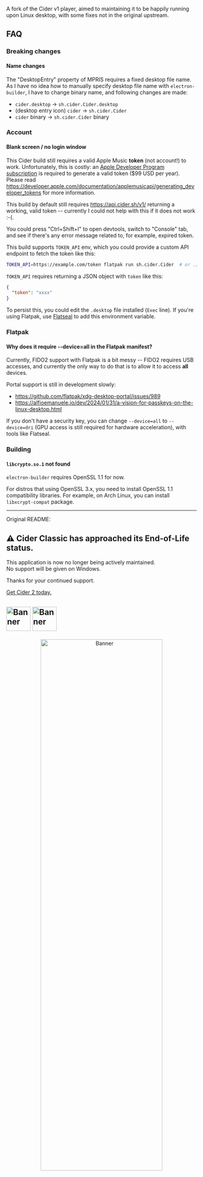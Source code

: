 A fork of the Cider v1 player, aimed to maintaining it to be happily running upon Linux desktop, with some fixes not in the original upstream.

## FAQ

### Breaking changes

#### Name changes

The "DesktopEntry" property of MPRIS requires a fixed desktop file name. As I have no idea how to manually specify desktop file name with `electron-builder`, I have to change binary name, and following changes are made:

- `cider.desktop` -> `sh.cider.Cider.desktop`
- (desktop entry icon) `cider` -> `sh.cider.Cider`
- `cider` binary -> `sh.cider.Cider` binary

### Account

#### Blank screen / no login window

This Cider build still requires a valid Apple Music **token** (not account!) to work. Unfortunately, this is costly: an [Apple Developer Program subscription](https://developer.apple.com/programs/) is required to generate a valid token ($99 USD per year). Please read <https://developer.apple.com/documentation/applemusicapi/generating_developer_tokens> for more information.

This build by default still requires <https://api.cider.sh/v1/> returning a working, valid token -- currently I could not help with this if it does not work :-(.

You could press "Ctrl+Shift+I" to open devtools, switch to "Console" tab, and see if there's any error message related to, for example, expired token.

This build supports `TOKEN_API` env, which you could provide a custom API endpoint to fetch the token like this:

```sh
TOKEN_API=https://example.com/token flatpak run sh.cider.Cider  # or ./cider, or anything you like
```

`TOKEN_API` requires returning a JSON object with `token` like this:

```json
{
  "token": "xxxx"
}
```

To persist this, you could edit the `.desktop` file installed (`Exec` line). If you're using Flatpak, use [Flatseal](https://flathub.org/apps/com.github.tchx84.Flatseal) to add this environment variable.

### Flatpak

#### Why does it require --device=all in the Flatpak manifest?

Currently, FIDO2 support with Flatpak is a bit messy -- FIDO2 requires USB accesses, and currently the only way to do that is to allow it to access **all** devices.

Portal support is still in development slowly:

- <https://github.com/flatpak/xdg-desktop-portal/issues/989>
- <https://alfioemanuele.io/dev/2024/01/31/a-vision-for-passkeys-on-the-linux-desktop.html>

If you don't have a security key, you can change `--device=all` to `--device=dri` (GPU access is still required for hardware acceleration), with tools like Flatseal.

### Building

#### `libcrypto.so.1` not found

`electron-builder` requires OpenSSL 1.1 for now.

For distros that using OpenSSL 3.x, you need to install OpenSSL 1.1 compatibility libraries. For example, on Arch Linux, you can install `libxcrypt-compat` package.

---

Original README:

## ⚠ Cider Classic has approached its End-of-Life status.
This application is now no longer being actively maintained.  
No support will be given on Windows.

Thanks for your continued support.

[Get Cider 2 today.](https://cider.sh/download)

<a href="https://cider.sh/download"><img src="./src/renderer/assets/c1-c2.png" height="64px" alt="Banner"></a>
<a href="https://cidercollective.itch.io/cider"><img src="https://cider.sh/assets/itch-badge.svg" height="64px" alt="Banner"></a>
---

<p align="center">
  <a href="https://cider.sh"><img src="./resources/banner.png" width="80%" height="60%" alt="Banner"></a>
  <br>
  <b>A new cross-platform Apple Music experience based on Electron and Vue.js written from scratch with performance & visuals in mind. 🚀</b>
  <br><br>
  <img src="https://img.shields.io/github/stars/ciderapp/Cider?label=Stars" alt="GitHub Stars"/>
  <img src="https://img.shields.io/github/forks/ciderapp/Cider?label=Forks" alt="GitHub Forks"/>
  <a title="Crowdin" target="_blank" href="https://crowdin.com/project/cider-music"><img src="https://badges.crowdin.net/cider-i18n/localized.svg"></a>
  <br>
  <a target="_blank" href="https://ko-fi.com/cryptofyre"><img src="https://img.shields.io/badge/Buy%20Us%20a%20Coffee-donate-B48C69?logo=Ko-fi&logoColor=FFFFFF" alt="Buy Me A Coffee"/></a>
  <a target="_blank" href="https://opencollective.com/ciderapp"><img src="https://img.shields.io/opencollective/all/ciderapp?color=%237FADF2&label=Backers%20and%20Sponsors&logo=opencollective" alt="Open Collective"/></a>
    <a target="_blank" href="https://github.com/sponsors/ciderapp"><img src="https://img.shields.io/github/sponsors/ciderapp?color=C96198&label=GitHub%20Sponsors&logo=GitHub" alt="GitHub Sponsor"/></a>
  <br>
  <a target="_blank" href="https://jq.qq.com/?_wv=1027&k=2VP4cdyo"><img src="https://img.shields.io/badge/QQ-531185058-red" alt="QQ群"/></a>
  <a target="_blank" href="https://discord.gg/applemusic"><img src="https://img.shields.io/discord/843954443845238864?label=Discord&color=5865F2&logo=discord&logoColor=white&style=flat" alt="Discord"/></a>
  <a target="_blank" href="https://twitter.com/UseCider"><img src="https://img.shields.io/twitter/follow/UseCider?label=Twitter&color=%231DA1F2&logo=twitter&style=flat" alt="Twitter"/></a>
  <a target="_blank" href="https://reddit.com/r/applemusicelectron"><img src="https://custom-icon-badges.herokuapp.com/reddit/subreddit-subscribers/applemusicelectron?label=Reddit&color=FF5700&logo=redditnew" alt="Reddit"/></a>
  <br><br>
  <a href="https://dev.azure.com/cidercollective/Cider/_build?definitionId=14"><img src="https://dev.azure.com/cidercollective/Cider/_apis/build/status%2FCider%201.x?branchName=main" alt="Azure Pipelines Status"/></a>
</p>

#### Links

* [Documentation](https://docs.cider.sh)
* [Request Feature](https://github.com/ciderapp/Cider/discussions/new?category=feature-request)
* [Report Bug](https://github.com/ciderapp/Cider/issues/new?assignees=&labels=bug&template=bug_report.md&title=%5BBUG%5D+)
* [**View The Releases**](https://github.com/ciderapp/cider-releases/releases/latest)

### Install Sources
[![Get it from Github](https://img.shields.io/badge/Get_It_From_GitHub-100000?style=for-the-badge&logo=github&logoColor=white)](https://github.com/ciderapp/cider-releases/releases/latest)

[![Get it from Windows Package Manager](https://custom-icon-badges.herokuapp.com/badge/Get_It_via_Winget_-100000?style=for-the-badge&logo=winstall)](https://winstall.app/apps/CiderCollective.Cider)
[![Get it from Windows Package Manager](https://custom-icon-badges.herokuapp.com/badge/Get_It_via_Winget_(Nightly)_-100000?style=for-the-badge&logo=winstall)](https://winstall.app/apps/CiderCollective.Cider.Nightly)

[![Get it from Chocolatey Package Manager](https://custom-icon-badges.herokuapp.com/badge/Get_It_via_Chocolatey_-100000?style=for-the-badge&logo=chocolatey)](https://community.chocolatey.org/packages/cider)

<!--
[![Get it from Windows Package Manager](https://custom-icon-badges.herokuapp.com/badge/Get_It_via_Winget_(Nightly)_-100000?style=for-the-badge&logo=winstall)](https://winstall.app/apps/CiderCollective.Cider.Nightly)
-->

[![Get it from Flathub](https://img.shields.io/badge/Get_It_From_Flathub-100000?style=for-the-badge&logo=flathub)](https://flathub.org/apps/details/sh.cider.Cider)

<!--

[![Get it from Windows Package Manager](https://custom-icon-badges.herokuapp.com/badge/Get_It_via_Winget-100000?style=for-the-badge&logo=winstall)](https://winstall.app/apps/cryptofyre.AppleMusicElectron)

[![Get it from the Snap Store](https://img.shields.io/badge/Get_It_From_The_Snap_Store-100000?style=for-the-badge&logo=snapcraft)](https://snapcraft.io/apple-music-electron)
-->
[![Get it from the AUR](https://img.shields.io/badge/Get_It_From_The_AUR-100000?style=for-the-badge&logo=archlinux)](https://aur.archlinux.org/packages/cider)

### Insights Snapshot
[![CircleCI](https://dl.circleci.com/insights-snapshot/gh/ciderapp/Cider/main/build_and_release/badge.svg?window=30d)](https://app.circleci.com/insights/github/ciderapp/Cider/workflows/build_and_release/overview?branch=main&reporting-window=last-30-days&insights-snapshot=true)

### Credits
![Contributors](https://contrib.rocks/image?repo=ciderapp/Cider)

### Disclaimer
*This project is NOT affiliated with Apple in any way shape or form. The project is open source and free to use (with an Apple Music subscription)
for any legal concerns contact me at <a href="mailto:cryptofyre@cryptofyre.org">cryptofyre@cryptofyre.org</a>.*

<p align="center">
  <br>
  <a> Project Supporters </a>
  <br>
  <br>
  <img href="https://www.jetbrains.com/" width="120px" height="125px" src="https://logonoid.com/images/jetbrains-logo.png" alt="JetBrains">
  <img href="https://www.macstadium.com/" width="300px" src="https://user-images.githubusercontent.com/33162551/124784795-df5d4c80-df0b-11eb-99a7-dc2b1cfb81bd.png" alt="MacStadium">
</p>
